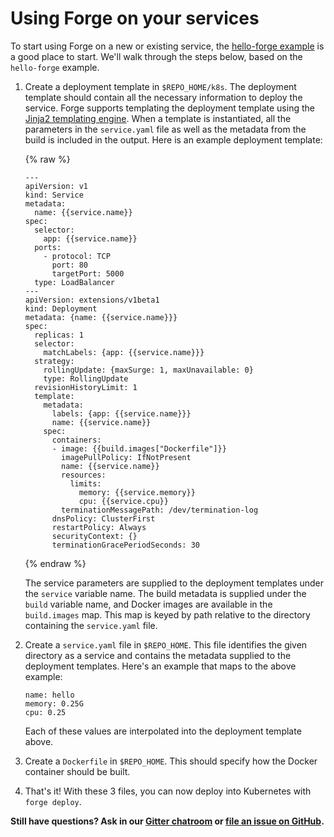 # Using Forge on your services

To start using Forge on a new or existing service, the [hello-forge example](https://github.com/datawire/hello-forge) is a good place to start. We'll walk through the steps below, based on the `hello-forge` example.

1. Create a deployment template in `$REPO_HOME/k8s`. The deployment template should contain all the necessary information to deploy the service. Forge supports templating the deployment template using the [Jinja2 templating engine](http://jinja.pocoo.org/). When a template is instantiated, all the parameters in the `service.yaml` file as well as the metadata from the build is included in the output. Here is an example deployment template:

    {% raw %}
    ```
    ---
    apiVersion: v1
    kind: Service
    metadata:
      name: {{service.name}}
    spec:
      selector:
        app: {{service.name}}
      ports:
        - protocol: TCP
          port: 80
          targetPort: 5000
      type: LoadBalancer
    ---
    apiVersion: extensions/v1beta1
    kind: Deployment
    metadata: {name: {{service.name}}}
    spec:
      replicas: 1
      selector:
        matchLabels: {app: {{service.name}}}
      strategy:
        rollingUpdate: {maxSurge: 1, maxUnavailable: 0}
        type: RollingUpdate
      revisionHistoryLimit: 1
      template:
        metadata:
          labels: {app: {{service.name}}}
          name: {{service.name}}
        spec:
          containers:
          - image: {{build.images["Dockerfile"]}}
            imagePullPolicy: IfNotPresent
            name: {{service.name}}
            resources:
              limits:
                memory: {{service.memory}}
                cpu: {{service.cpu}}
            terminationMessagePath: /dev/termination-log
          dnsPolicy: ClusterFirst
          restartPolicy: Always
          securityContext: {}
          terminationGracePeriodSeconds: 30
    ```
    {% endraw %}

    The service parameters are supplied to the deployment templates under the `service` variable name. The build metadata is supplied under the `build` variable name, and Docker images are available in the `build.images` map. This map is keyed by path relative to the directory containing the `service.yaml` file.

2. Create a `service.yaml` file in `$REPO_HOME`. This file identifies the given directory as a service and contains the metadata supplied to the deployment templates. Here's an example that maps to the above example:

    ```
    name: hello
    memory: 0.25G
    cpu: 0.25
    ```

    Each of these values are interpolated into the deployment template above.

3. Create a `Dockerfile` in `$REPO_HOME`. This should specify how the Docker container should be built.

4. That's it! With these 3 files, you can now deploy into Kubernetes with `forge deploy`.

**Still have questions? Ask in our [Gitter chatroom](https://gitter.im/datawire/forge) or [file an issue on GitHub](https://github.com/datawire/forge/issues/new).**